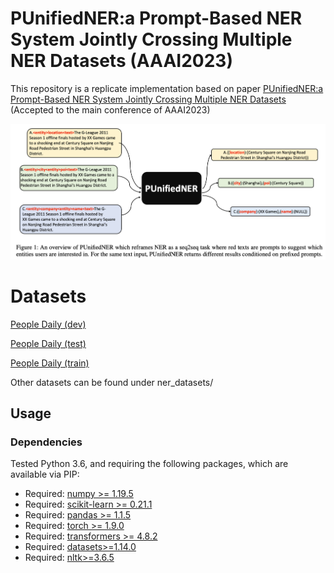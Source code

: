 # PUnifiedNER:a Prompt-Based NER System Jointly Crossing Multiple NER Datasets (AAAI2023)

This repository is a replicate implementation based on paper [PUnifiedNER:a Prompt-Based NER System Jointly Crossing Multiple NER Datasets](https://arxiv.org/abs/2211.14838) (Accepted to the main conference of AAAI2023)

![overview](./plots/punifiedner.png)

# Datasets

[People Daily (dev)](https://drive.google.com/file/d/174xsXuP1BsT8PsLUM0OkyMOZKtxICe0G/view?usp=sharing)

[People Daily (test)](https://drive.google.com/file/d/1qoPjyB9GGl6PSTdWkSzKQtYe_42qMZBW/view?usp=sharing)

[People Daily (train)](https://drive.google.com/file/d/1Vw0C92qgQrQcg5-pyNiB-1HAD_uPjECr/view?usp=sharing)

Other datasets can be found under ner_datasets/

## Usage

### Dependencies
Tested Python 3.6, and requiring the following packages, which are available via PIP:

* Required: [numpy >= 1.19.5](http://www.numpy.org/)
* Required: [scikit-learn >= 0.21.1](http://scikit-learn.org/stable/)
* Required: [pandas >= 1.1.5](https://pandas.pydata.org/)
* Required: [torch >= 1.9.0](https://pytorch.org/)
* Required: [transformers >= 4.8.2](https://huggingface.co/transformers/)
* Required: [datasets>=1.14.0](https://huggingface.co/docs/datasets/index)
* Required: [nltk>=3.6.5](https://www.nltk.org/)



